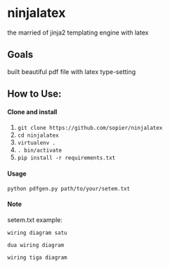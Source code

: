 ninjalatex
==========

the married of jinja2 templating engine with latex

Goals
-----

built beautiful pdf file with latex type-setting

How to Use:
-----------

#### Clone and install

1. ``git clone https://github.com/sopier/ninjalatex``
2. ``cd ninjalatex``
3. ``virtualenv .``
4. ``. bin/activate``
5. ``pip install -r requirements.txt``

#### Usage

``python pdfgen.py path/to/your/setem.txt``

#### Note

setem.txt example:

``wiring diagram satu``

``dua wiring diagram``

``wiring tiga diagram``